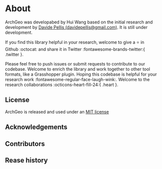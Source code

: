 # About

ArchGeo was developabed by Hui Wang based on the initial research and development by [Davide Pellis (davidepellis@gmail.com)](https://scholar.google.com/citations?user=JnocFM4AAAAJ&hl=en). 
It is still under development. 

If you find this library helpful in your research, welcome to give a :star: in Github :octocat: and share it in Twitter :fontawesome-brands-twitter:{ .twitter }.

Please feel free to push issues or submit requests to contribute to our codebase.
Welcome to enrich the library and work together to other tool formats, like a Grasshopper plugin.
Hoping this codebase is helpful for your research work :fontawesome-regular-face-laugh-wink:. 
Welcome to the research collaborations :octicons-heart-fill-24:{ .heart }.



## License

ArchGeo is released and used under an [MIT license](https://tlo.mit.edu/learn-about-intellectual-property/software-and-open-source-licensing/open-source-licensing)


## Acknowledgements


## Contributors


## Rease history
